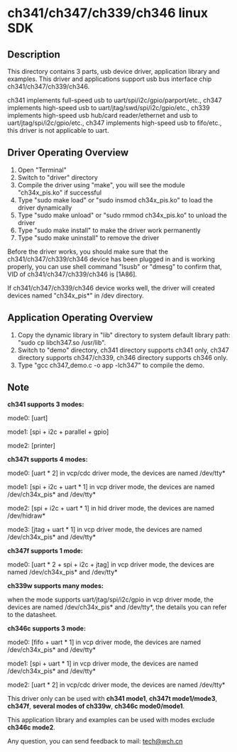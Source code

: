 # ch341/ch347/ch339/ch346 linux SDK

## Description

This directory contains 3 parts, usb device driver, application library and examples. This driver and applications support usb bus interface chip ch341/ch347/ch339/ch346.

ch341 implements full-speed usb to uart/spi/i2c/gpio/parport/etc., ch347 implements high-speed usb to uart/jtag/swd/spi/i2c/gpio/etc., ch339 implements high-speed usb hub/card reader/ethernet and usb to uart/jtag/spi/i2c/gpio/etc., ch347 implements high-speed usb to fifo/etc., this driver is not applicable to uart.

## Driver Operating Overview

1. Open "Terminal"
2. Switch to "driver" directory
3. Compile the driver using "make", you will see the module "ch34x_pis.ko" if successful
4. Type "sudo make load" or "sudo insmod ch34x_pis.ko" to load the driver dynamically
5. Type "sudo make unload" or "sudo rmmod ch34x_pis.ko" to unload the driver
6. Type "sudo make install" to make the driver work permanently
7. Type "sudo make uninstall" to remove the driver

Before the driver works, you should make sure that the ch341/ch347/ch339/ch346 device has been plugged in and is working properly, you can use shell command "lsusb" or "dmesg" to confirm that, VID of ch341/ch347/ch339/ch346 is [1A86].

If ch341/ch347/ch339/ch346 device works well, the driver will created devices named "ch34x_pis*" in /dev directory.

## Application Operating Overview

1. Copy the dynamic library in "lib" directory to system default library path: "sudo cp libch347.so /usr/lib".
2. Switch to "demo" directory, ch341 directory supports ch341 only, ch347 directory supports ch347/ch339, ch346 directory supports ch346 only.
3. Type "gcc ch347_demo.c -o app -lch347" to compile the demo.

## Note

**ch341 supports 3 modes:**

mode0: [uart]

mode1: [spi + i2c + parallel + gpio]

mode2: [printer]

**ch347t supports 4 modes:**

mode0: [uart * 2] in vcp/cdc driver mode, the devices are named /dev/tty*

mode1: [spi + i2c + uart * 1] in vcp driver mode, the devices are named /dev/ch34x_pis* and /dev/tty*

mode2: [spi + i2c + uart * 1] in hid driver mode, the devices are named /dev/hidraw*

mode3: [jtag + uart * 1] in vcp driver mode, the devices are named /dev/ch34x_pis* and /dev/tty*

**ch347f supports 1 mode:**

mode0: [uart * 2 + spi + i2c + jtag] in vcp driver mode, the devices are named /dev/ch34x_pis* and /dev/tty*

**ch339w supports many modes:**

when the mode supports uart/jtag/spi/i2c/gpio in vcp driver mode, the devices are named /dev/ch34x_pis* and /dev/tty*, the details you can refer to the datasheet.

**ch346c supports 3 mode:**

mode0: [fifo + uart * 1] in vcp driver mode, the devices are named /dev/ch34x_pis* and /dev/tty*

mode1: [spi + uart * 1] in vcp driver mode, the devices are named /dev/ch34x_pis* and /dev/tty*

mode2: [uart * 2] in vcp/cdc driver mode, the devices are named /dev/tty*



This driver only can be used with **ch341 mode1**, **ch347t mode1/mode3**, **ch347f**, **several modes of ch339w**, **ch346c mode0/mode1**.

This application library and examples can be used with modes exclude **ch346c mode2**.

Any question, you can send feedback to mail: tech@wch.cn
